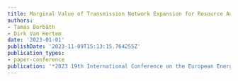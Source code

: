 ```yaml
---
title: Marginal Value of Transmission Network Expansion for Resource Adequacy
authors:
- Tamás Borbáth
- Dirk Van Hertem
date: '2023-01-01'
publishDate: '2023-11-09T15:13:15.764255Z'
publication_types:
- paper-conference
publication: '*2023 19th International Conference on the European Energy Market (EEM)*'
---
```

